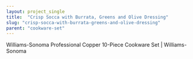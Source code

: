 ```yaml
---
layout: project_single
title:  "Crisp Socca with Burrata, Greens and Olive Dressing"
slug: "crisp-socca-with-burrata-greens-and-olive-dressing"
parent: "cookware-set"
---
```

Williams-Sonoma Professional Copper 10-Piece Cookware Set | Williams-Sonoma